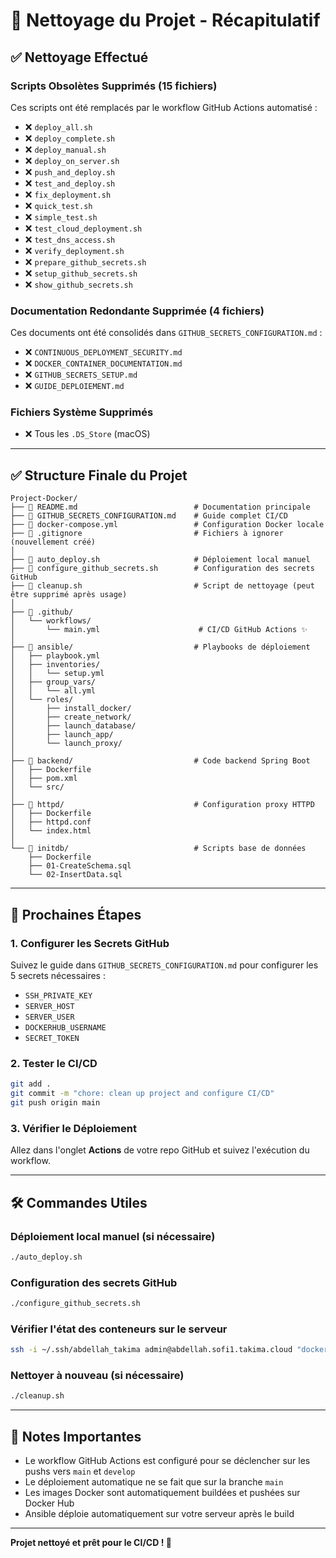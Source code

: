 # 🧹 Nettoyage du Projet - Récapitulatif

## ✅ Nettoyage Effectué

### Scripts Obsolètes Supprimés (15 fichiers)
Ces scripts ont été remplacés par le workflow GitHub Actions automatisé :

- ❌ `deploy_all.sh`
- ❌ `deploy_complete.sh`
- ❌ `deploy_manual.sh`
- ❌ `deploy_on_server.sh`
- ❌ `push_and_deploy.sh`
- ❌ `test_and_deploy.sh`
- ❌ `fix_deployment.sh`
- ❌ `quick_test.sh`
- ❌ `simple_test.sh`
- ❌ `test_cloud_deployment.sh`
- ❌ `test_dns_access.sh`
- ❌ `verify_deployment.sh`
- ❌ `prepare_github_secrets.sh`
- ❌ `setup_github_secrets.sh`
- ❌ `show_github_secrets.sh`

### Documentation Redondante Supprimée (4 fichiers)
Ces documents ont été consolidés dans `GITHUB_SECRETS_CONFIGURATION.md` :

- ❌ `CONTINUOUS_DEPLOYMENT_SECURITY.md`
- ❌ `DOCKER_CONTAINER_DOCUMENTATION.md`
- ❌ `GITHUB_SECRETS_SETUP.md`
- ❌ `GUIDE_DEPLOIEMENT.md`

### Fichiers Système Supprimés
- ❌ Tous les `.DS_Store` (macOS)

---

## ✅ Structure Finale du Projet

```
Project-Docker/
├── 📄 README.md                          # Documentation principale
├── 📄 GITHUB_SECRETS_CONFIGURATION.md    # Guide complet CI/CD
├── 📄 docker-compose.yml                 # Configuration Docker locale
├── 📄 .gitignore                         # Fichiers à ignorer (nouvellement créé)
│
├── 🔧 auto_deploy.sh                     # Déploiement local manuel
├── 🔧 configure_github_secrets.sh        # Configuration des secrets GitHub
├── 🔧 cleanup.sh                         # Script de nettoyage (peut être supprimé après usage)
│
├── 📁 .github/
│   └── workflows/
│       └── main.yml                      # CI/CD GitHub Actions ✨
│
├── 📁 ansible/                           # Playbooks de déploiement
│   ├── playbook.yml
│   ├── inventories/
│   │   └── setup.yml
│   ├── group_vars/
│   │   └── all.yml
│   └── roles/
│       ├── install_docker/
│       ├── create_network/
│       ├── launch_database/
│       ├── launch_app/
│       └── launch_proxy/
│
├── 📁 backend/                           # Code backend Spring Boot
│   ├── Dockerfile
│   ├── pom.xml
│   └── src/
│
├── 📁 httpd/                             # Configuration proxy HTTPD
│   ├── Dockerfile
│   ├── httpd.conf
│   └── index.html
│
└── 📁 initdb/                            # Scripts base de données
    ├── Dockerfile
    ├── 01-CreateSchema.sql
    └── 02-InsertData.sql
```

---

## 🎯 Prochaines Étapes

### 1. Configurer les Secrets GitHub
Suivez le guide dans `GITHUB_SECRETS_CONFIGURATION.md` pour configurer les 5 secrets nécessaires :
- `SSH_PRIVATE_KEY`
- `SERVER_HOST`
- `SERVER_USER`
- `DOCKERHUB_USERNAME`
- `SECRET_TOKEN`

### 2. Tester le CI/CD
```bash
git add .
git commit -m "chore: clean up project and configure CI/CD"
git push origin main
```

### 3. Vérifier le Déploiement
Allez dans l'onglet **Actions** de votre repo GitHub et suivez l'exécution du workflow.

---

## 🛠️ Commandes Utiles

### Déploiement local manuel (si nécessaire)
```bash
./auto_deploy.sh
```

### Configuration des secrets GitHub
```bash
./configure_github_secrets.sh
```

### Vérifier l'état des conteneurs sur le serveur
```bash
ssh -i ~/.ssh/abdellah_takima admin@abdellah.sofi1.takima.cloud "docker ps"
```

### Nettoyer à nouveau (si nécessaire)
```bash
./cleanup.sh
```

---

## 📝 Notes Importantes

- Le workflow GitHub Actions est configuré pour se déclencher sur les pushs vers `main` et `develop`
- Le déploiement automatique ne se fait que sur la branche `main`
- Les images Docker sont automatiquement buildées et pushées sur Docker Hub
- Ansible déploie automatiquement sur votre serveur après le build

---

**Projet nettoyé et prêt pour le CI/CD ! 🚀**

